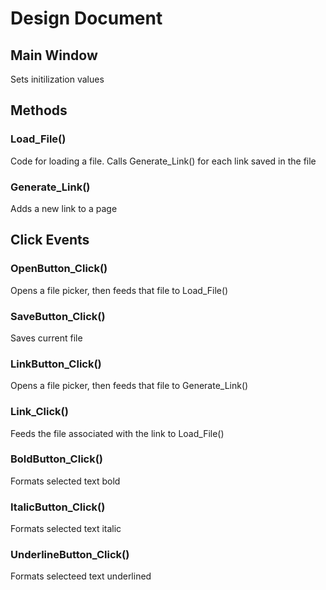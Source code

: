 # Design Document
## Main Window
  Sets initilization values
## Methods 
### Load_File()
  Code for loading a file. Calls Generate_Link() for each link saved in the file
### Generate_Link()
  Adds a new link to a page
## Click Events
### OpenButton_Click()
  Opens a file picker, then feeds that file to Load_File()
### SaveButton_Click()
  Saves current file
### LinkButton_Click()
  Opens a file picker, then feeds that file to Generate_Link()
### Link_Click()
  Feeds the file associated with the link to Load_File()
### BoldButton_Click()
  Formats selected text bold
### ItalicButton_Click()
  Formats selected text italic
### UnderlineButton_Click()
  Formats selecteed text underlined

